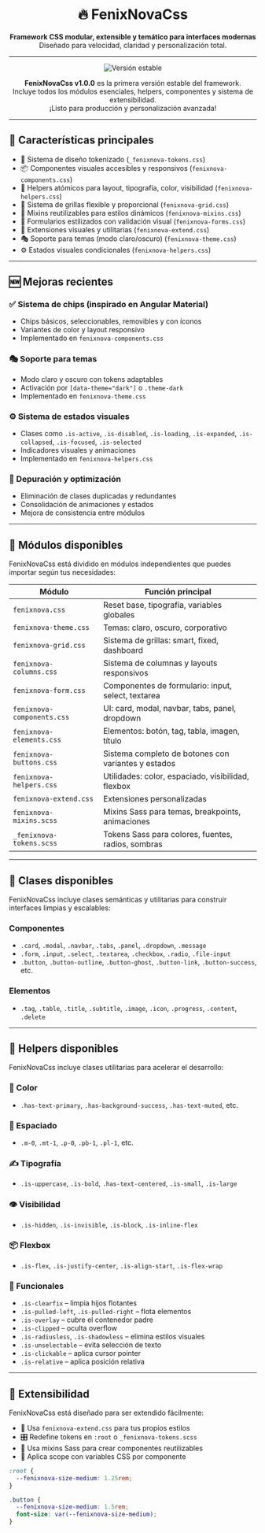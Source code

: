 <h1 align="center">🔥 FenixNovaCss</h1>
<p align="center">
  <strong>Framework CSS modular, extensible y temático para interfaces modernas</strong><br>
  Diseñado para velocidad, claridad y personalización total.
</p>

---

<p align="center">
  <img src="https://img.shields.io/badge/FenixNovaCss-v1.0.0-brightgreen?style=for-the-badge" alt="Versión estable">
</p>

<p align="center">
  <strong>FenixNovaCss v1.0.0</strong> es la primera versión estable del framework.<br>
  Incluye todos los módulos esenciales, helpers, componentes y sistema de extensibilidad.<br>
  ¡Listo para producción y personalización avanzada!
</p>

---

## 🚀 Características principales

- 🎨 Sistema de diseño tokenizado (`_fenixnova-tokens.css`)
- 📦 Componentes visuales accesibles y responsivos (`fenixnova-components.css`)
- 🧩 Helpers atómicos para layout, tipografía, color, visibilidad (`fenixnova-helpers.css`)
- 🧱 Sistema de grillas flexible y proporcional (`fenixnova-grid.css`)
- 🧠 Mixins reutilizables para estilos dinámicos (`fenixnova-mixins.css`)
- 📝 Formularios estilizados con validación visual (`fenixnova-forms.css`)
- 🎯 Extensiones visuales y utilitarias (`fenixnova-extend.css`)
- 🎭 Soporte para temas (modo claro/oscuro) (`fenixnova-theme.css`)
- ⚙️ Estados visuales condicionales (`fenixnova-helpers.css`)

---

## 🆕 Mejoras recientes

### ✅ Sistema de chips (inspirado en Angular Material)
- Chips básicos, seleccionables, removibles y con íconos
- Variantes de color y layout responsivo
- Implementado en `fenixnova-components.css`

### 🎭 Soporte para temas
- Modo claro y oscuro con tokens adaptables
- Activación por `[data-theme="dark"]` o `.theme-dark`
- Implementado en `fenixnova-theme.css`

### ⚙️ Sistema de estados visuales
- Clases como `.is-active`, `.is-disabled`, `.is-loading`, `.is-expanded`, `.is-collapsed`, `.is-focused`, `.is-selected`
- Indicadores visuales y animaciones
- Implementado en `fenixnova-helpers.css`

### 🧼 Depuración y optimización
- Eliminación de clases duplicadas y redundantes
- Consolidación de animaciones y estados
- Mejora de consistencia entre módulos

---

## 🚀 Módulos disponibles

FenixNovaCss está dividido en módulos independientes que puedes importar según tus necesidades:

| Módulo                    | Función principal                                      |
|--------------------------|--------------------------------------------------------|
| `fenixnova.css`          | Reset base, tipografía, variables globales             |
| `fenixnova-theme.css`    | Temas: claro, oscuro, corporativo                      |
| `fenixnova-grid.css`     | Sistema de grillas: smart, fixed, dashboard            |
| `fenixnova-columns.css`  | Sistema de columnas y layouts responsivos              |
| `fenixnova-form.css`     | Componentes de formulario: input, select, textarea     |
| `fenixnova-components.css`| UI: card, modal, navbar, tabs, panel, dropdown        |
| `fenixnova-elements.css` | Elementos: botón, tag, tabla, imagen, título           |
| `fenixnova-buttons.css`  | Sistema completo de botones con variantes y estados    |
| `fenixnova-helpers.css`  | Utilidades: color, espaciado, visibilidad, flexbox     |
| `fenixnova-extend.css`   | Extensiones personalizadas                            |
| `fenixnova-mixins.scss`  | Mixins Sass para temas, breakpoints, animaciones       |
| `_fenixnova-tokens.scss` | Tokens Sass para colores, fuentes, radios, sombras     |

---

## 🎨 Clases disponibles

FenixNovaCss incluye clases semánticas y utilitarias para construir interfaces limpias y escalables:

### Componentes

- `.card`, `.modal`, `.navbar`, `.tabs`, `.panel`, `.dropdown`, `.message`
- `.form`, `.input`, `.select`, `.textarea`, `.checkbox`, `.radio`, `.file-input`
- `.button`, `.button-outline`, `.button-ghost`, `.button-link`, `.button-success`, etc.

### Elementos

- `.tag`, `.table`, `.title`, `.subtitle`, `.image`, `.icon`, `.progress`, `.content`, `.delete`

---

## 🧩 Helpers disponibles

FenixNovaCss incluye clases utilitarias para acelerar el desarrollo:

### 🎨 Color

- `.has-text-primary`, `.has-background-success`, `.has-text-muted`, etc.

### 📏 Espaciado

- `.m-0`, `.mt-1`, `.p-0`, `.pb-1`, `.pl-1`, etc.

### ✍️ Tipografía

- `.is-uppercase`, `.is-bold`, `.has-text-centered`, `.is-small`, `.is-large`

### 👁️ Visibilidad

- `.is-hidden`, `.is-invisible`, `.is-block`, `.is-inline-flex`

### 📦 Flexbox

- `.is-flex`, `.is-justify-center`, `.is-align-start`, `.is-flex-wrap`

### 🧩 Funcionales

- `.is-clearfix` – limpia hijos flotantes
- `.is-pulled-left`, `.is-pulled-right` – flota elementos
- `.is-overlay` – cubre el contenedor padre
- `.is-clipped` – oculta overflow
- `.is-radiusless`, `.is-shadowless` – elimina estilos visuales
- `.is-unselectable` – evita selección de texto
- `.is-clickable` – aplica cursor pointer
- `.is-relative` – aplica posición relativa

---

## 🧬 Extensibilidad

FenixNovaCss está diseñado para ser extendido fácilmente:

- 🔧 Usa `fenixnova-extend.css` para tus propios estilos
- 🎛️ Redefine tokens en `:root` o `_fenixnova-tokens.scss`
- 🧪 Usa mixins Sass para crear componentes reutilizables
- 🎨 Aplica scope con variables CSS por componente

```css
:root {
  --fenixnova-size-medium: 1.25rem;
}

.button {
  --fenixnova-size-medium: 1.5rem;
  font-size: var(--fenixnova-size-medium);
}

